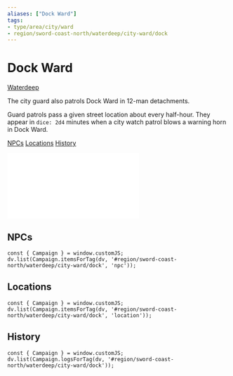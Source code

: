 ```yaml
---
aliases: ["Dock Ward"]
tags: 
- type/area/city/ward
- region/sword-coast-north/waterdeep/city-ward/dock
---
```

# Dock Ward
<span class="subhead">[Waterdeep](../waterdeep.md)</span>

The city guard also patrols Dock Ward in 12-man detachments.

 Guard patrols pass a given street location about every half-hour. They appear in `dice: 2d4` minutes when a city watch patrol blows a warning horn in Dock Ward.

<span class="nav">[NPCs](#NPCs) [Locations](#Locations) [History](#History)</span>

![Dock Ward](compendium/adventures/waterdeep-dragon-heist/11-volos-waterdeep-enchiridion/volos-guide-3-wards.md#Dock%20Ward)

## NPCs

```dataviewjs
const { Campaign } = window.customJS;
dv.list(Campaign.itemsForTag(dv, '#region/sword-coast-north/waterdeep/city-ward/dock', 'npc'));
```

## Locations

```dataviewjs
const { Campaign } = window.customJS;
dv.list(Campaign.itemsForTag(dv, '#region/sword-coast-north/waterdeep/city-ward/dock', 'location'));
```

## History
```dataviewjs
const { Campaign } = window.customJS;
dv.list(Campaign.logsForTag(dv, '#region/sword-coast-north/waterdeep/city-ward/dock'));
```